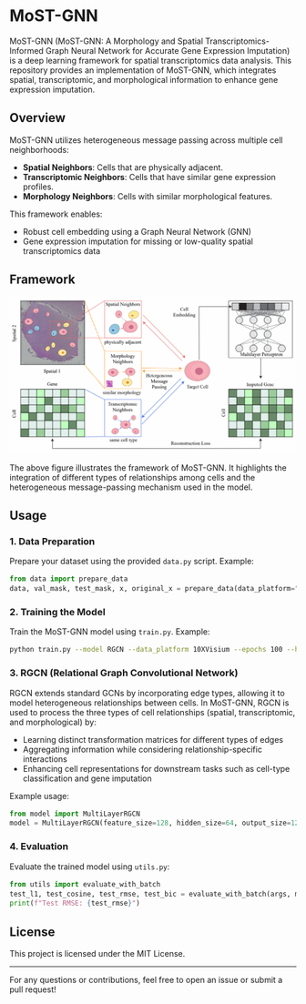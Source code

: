 # MoST-GNN

MoST-GNN (MoST-GNN: A Morphology and Spatial Transcriptomics-Informed Graph Neural Network for Accurate Gene Expression Imputation) is a deep learning framework for spatial transcriptomics data analysis. This repository provides an implementation of MoST-GNN, which integrates spatial, transcriptomic, and morphological information to enhance gene expression imputation.

## Overview

MoST-GNN utilizes heterogeneous message passing across multiple cell neighborhoods:
- **Spatial Neighbors**: Cells that are physically adjacent.
- **Transcriptomic Neighbors**: Cells that have similar gene expression profiles.
- **Morphology Neighbors**: Cells with similar morphological features.

This framework enables:
- Robust cell embedding using a Graph Neural Network (GNN)
- Gene expression imputation for missing or low-quality spatial transcriptomics data

## Framework

![MoST-GNN Framework](MoST-GNN.png)

The above figure illustrates the framework of MoST-GNN. It highlights the integration of different types of relationships among cells and the heterogeneous message-passing mechanism used in the model.

## Usage

### 1. Data Preparation
Prepare your dataset using the provided `data.py` script. Example:

```python
from data import prepare_data
data, val_mask, test_mask, x, original_x = prepare_data(data_platform="10XVisium", sample_number=151507)
```

### 2. Training the Model
Train the MoST-GNN model using `train.py`. Example:

```bash
python train.py --model RGCN --data_platform 10XVisium --epochs 100 --hidden_size 64
```

### 3. RGCN (Relational Graph Convolutional Network)

RGCN extends standard GCNs by incorporating edge types, allowing it to model heterogeneous relationships between cells. In MoST-GNN, RGCN is used to process the three types of cell relationships (spatial, transcriptomic, and morphological) by:
- Learning distinct transformation matrices for different types of edges
- Aggregating information while considering relationship-specific interactions
- Enhancing cell representations for downstream tasks such as cell-type classification and gene imputation

Example usage:

```python
from model import MultiLayerRGCN
model = MultiLayerRGCN(feature_size=128, hidden_size=64, output_size=128, num_relations=3, num_layers=2)
```

### 4. Evaluation
Evaluate the trained model using `utils.py`:

```python
from utils import evaluate_with_batch
test_l1, test_cosine, test_rmse, test_bic = evaluate_with_batch(args, model, sampler, data, criterion, device, test_mask, original_x)
print(f"Test RMSE: {test_rmse}")
```

## License
This project is licensed under the MIT License.

---

For any questions or contributions, feel free to open an issue or submit a pull request!
